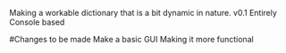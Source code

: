 Making a workable dictionary that is a bit dynamic in nature.
v0.1 Entirely Console based

#Changes to be made
Make a basic GUI
Making it more functional
